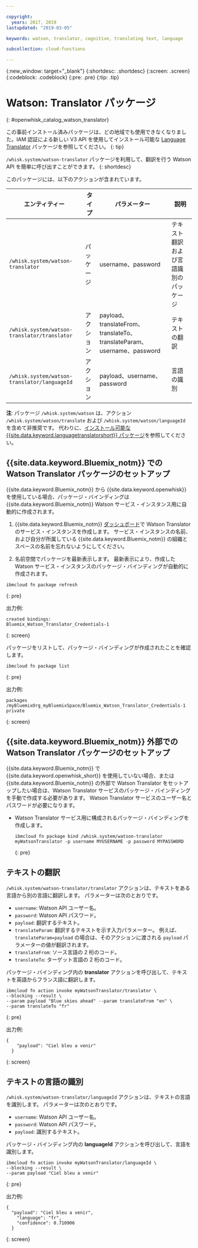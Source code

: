 ```yaml
---

copyright:
  years: 2017, 2019
lastupdated: "2019-03-05"

keywords: watson, translator, cognitive, translating text, language

subcollection: cloud-functions

---
```


{:new_window: target="_blank"}
{:shortdesc: .shortdesc}
{:screen: .screen}
{:codeblock: .codeblock}
{:pre: .pre}
{:tip: .tip}

# Watson: Translator パッケージ
{: #openwhisk_catalog_watson_translator}

この事前インストール済みパッケージは、どの地域でも使用できなくなりました。IAM 認証による新しい V3 API を使用してインストール可能な [Language Translator](/docs/openwhisk?topic=cloud-functions-language-translator-package) パッケージを参照してください。
{: tip}

`/whisk.system/watson-translator` パッケージを利用して、翻訳を行う Watson API を簡単に呼び出すことができます。
{: shortdesc}

このパッケージには、以下のアクションが含まれています。

| エンティティー | タイプ | パラメーター | 説明 |
| --- | --- | --- | --- |
| `/whisk.system/watson-translator` | パッケージ | username、password | テキスト翻訳および言語識別のパッケージ  |
| `/whisk.system/watson-translator/translator` | アクション | payload、translateFrom、translateTo、translateParam、username、password | テキストの翻訳 |
| `/whisk.system/watson-translator/languageId` | アクション | payload、username、password | 言語の識別 |

**注**: パッケージ `/whisk.system/watson` は、アクション `/whisk.system/watson/translate` および `/whisk.system/watson/languageId` を含めて非推奨です。 代わりに、[インストール可能な {{site.data.keyword.languagetranslatorshort}} パッケージ](/docs/openwhisk?topic=cloud-functions-language-translator-package)を参照してください。

## {{site.data.keyword.Bluemix_notm}} での Watson Translator パッケージのセットアップ

{{site.data.keyword.Bluemix_notm}} から {{site.data.keyword.openwhisk}} を使用している場合、パッケージ・バインディングは {{site.data.keyword.Bluemix_notm}} Watson サービス・インスタンス用に自動的に作成されます。

1. {{site.data.keyword.Bluemix_notm}} [ダッシュボード](http://cloud.ibm.com)で Watson Translator のサービス・インスタンスを作成します。 サービス・インスタンスの名前、および自分が所属している {{site.data.keyword.Bluemix_notm}} の組織とスペースの名前を忘れないようにしてください。

2. 名前空間でパッケージを最新表示します。 最新表示により、作成した Watson サービス・インスタンスのパッケージ・バインディングが自動的に作成されます。
  ```
  ibmcloud fn package refresh
  ```
  {: pre}

  出力例:
  ```
  created bindings:
  Bluemix_Watson_Translator_Credentials-1
  ```
  {: screen}

  パッケージをリストして、パッケージ・バインディングが作成されたことを確認します。
  ```
  ibmcloud fn package list
  ```
  {: pre}

  出力例:
  ```
  packages
  /myBluemixOrg_myBluemixSpace/Bluemix_Watson_Translator_Credentials-1 private
  ```
  {: screen}

## {{site.data.keyword.Bluemix_notm}} 外部での Watson Translator パッケージのセットアップ

{{site.data.keyword.Bluemix_notm}} で {{site.data.keyword.openwhisk_short}} を使用していない場合、または {{site.data.keyword.Bluemix_notm}} の外部で Watson Translator をセットアップしたい場合は、Watson Translator サービスのパッケージ・バインディングを手動で作成する必要があります。 Watson Translator サービスのユーザー名とパスワードが必要になります。

- Watson Translator サービス用に構成されるパッケージ・バインディングを作成します。
  ```
  ibmcloud fn package bind /whisk.system/watson-translator myWatsonTranslator -p username MYUSERNAME -p password MYPASSWORD
  ```
  {: pre}

## テキストの翻訳

`/whisk.system/watson-translator/translator` アクションは、テキストをある言語から別の言語に翻訳します。 パラメーターは次のとおりです。

- `username`: Watson API ユーザー名。
- `password`: Watson API パスワード。
- `payload`: 翻訳するテキスト。
- `translateParam`: 翻訳するテキストを示す入力パラメーター。 例えば、`translateParam=payload` の場合は、そのアクションに渡される `payload` パラメーターの値が翻訳されます。
- `translateFrom`: ソース言語の 2 桁のコード。
- `translateTo`: ターゲット言語の 2 桁のコード。

パッケージ・バインディング内の **translator** アクションを呼び出して、テキストを英語からフランス語に翻訳します。
```
ibmcloud fn action invoke myWatsonTranslator/translator \
--blocking --result \
--param payload "Blue skies ahead" --param translateFrom "en" \
--param translateTo "fr"
```
{: pre}

出力例:
```
{
    "payload": "Ciel bleu a venir"
  }
```
{: screen}

## テキストの言語の識別

`/whisk.system/watson-translator/languageId` アクションは、テキストの言語を識別します。 パラメーターは次のとおりです。

- `username`: Watson API ユーザー名。
- `password`: Watson API パスワード。
- `payload`: 識別するテキスト。

パッケージ・バインディング内の **languageId** アクションを呼び出して、言語を識別します。
```
ibmcloud fn action invoke myWatsonTranslator/languageId \
--blocking --result \
--param payload "Ciel bleu a venir"
```
{: pre}

出力例:
```
{
  "payload": "Ciel bleu a venir",
    "language": "fr",
    "confidence": 0.710906
  }
```
{: screen}
